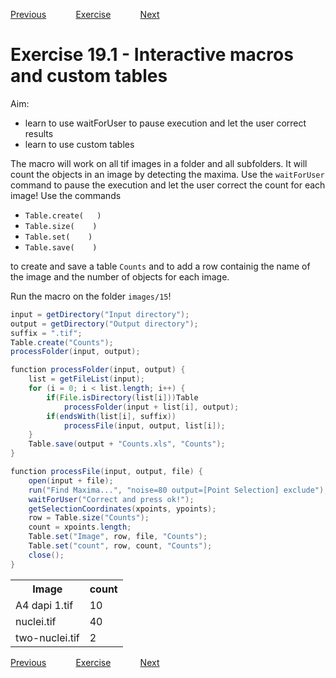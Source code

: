 [Previous](./ans18-01.md) &nbsp;&nbsp;&nbsp;&nbsp;&nbsp;&nbsp;&nbsp;&nbsp;&nbsp;&nbsp;     [Exercise](../ex/ex19-01.md) &nbsp;&nbsp;&nbsp;&nbsp;&nbsp;&nbsp;&nbsp;&nbsp;&nbsp;&nbsp; [Next](./ans20-01.md)
# Exercise 19.1 - Interactive macros and custom tables

Aim: 
- learn to use waitForUser to pause execution and let the user correct results
- learn to use custom tables

The macro will work on all tif images in a folder and all subfolders.
It will count the objects in an image by detecting the maxima.
Use the ``waitForUser`` command to pause the execution and let the user correct the count for each image!
Use the commands
- ``Table.create(   )``
- ``Table.size(    )``
- ``Table.set(    )``
- ``Table.save(    )``

to create and save a table ``Counts`` and to add a row containig the name of the image and the number of objects for each image.

Run the macro on the folder ``images/15``!

```java
input = getDirectory("Input directory");
output = getDirectory("Output directory");
suffix = ".tif";
Table.create("Counts");
processFolder(input, output);

function processFolder(input, output) {
	list = getFileList(input);
	for (i = 0; i < list.length; i++) {
		if(File.isDirectory(list[i]))Table
			processFolder(input + list[i], output);
		if(endsWith(list[i], suffix))
			processFile(input, output, list[i]);
	}
	Table.save(output + "Counts.xls", "Counts");
}

function processFile(input, output, file) {
	open(input + file);
	run("Find Maxima...", "noise=80 output=[Point Selection] exclude");
	waitForUser("Correct and press ok!");
	getSelectionCoordinates(xpoints, ypoints);
	row = Table.size("Counts");
	count = xpoints.length;
	Table.set("Image", row, file, "Counts");
	Table.set("count", row, count, "Counts");
	close();
}
```
<table>
<tr><th>Image</th><th>count</th></tr>
<tr><td>A4 dapi 1.tif</td><td>10</td></tr>
<tr><td>nuclei.tif</td><td>40</td></tr>
<tr><td>two-nuclei.tif</td><td>2</td></tr>
</table>

[Previous](./ans18-01.md) &nbsp;&nbsp;&nbsp;&nbsp;&nbsp;&nbsp;&nbsp;&nbsp;&nbsp;&nbsp;     [Exercise](../ex/ex19-01.md) &nbsp;&nbsp;&nbsp;&nbsp;&nbsp;&nbsp;&nbsp;&nbsp;&nbsp;&nbsp; [Next](./ans20-01.md)
